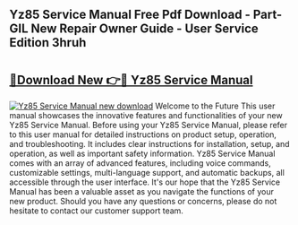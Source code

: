 ## Yz85 Service Manual Free Pdf Download - Part-GIL New Repair Owner Guide - User Service Edition 3hruh

# <h2><a href="http://cf23863.oget.top/?id=Yz85+Service+Manual">🔗Download New 👉🔴 Yz85 Service Manual</a></h2>

[![Yz85 Service Manual new download](https://i.imgur.com/5g1atiW.png)](http://cf23863.oget.top/?id=Yz85+Service+Manual)
Welcome to the Future This user manual showcases the innovative features and functionalities of your new Yz85 Service Manual. Before using your Yz85 Service Manual, please refer to this user manual for detailed instructions on product setup, operation, and troubleshooting. It includes clear instructions for installation, setup, and operation, as well as important safety information. Yz85 Service Manual comes with an array of advanced features, including voice commands, customizable settings, multi-language support, and automatic backups, all accessible through the user interface. It's our hope that the Yz85 Service Manual has been a valuable asset as you navigate the functions of your new product. Should you have any questions or concerns, please do not hesitate to contact our customer support team.
